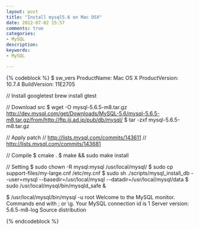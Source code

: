 ```yaml
---
layout: post
title: "Install mysql5.6 on Mac OSX"
date: 2012-07-02 15:57
comments: true
categories: 
- MySQL
description: 
keywords: 
- MySQL

---
```


{% codeblock %}
$ sw_vers
ProductName:    Mac OS X
ProductVersion: 10.7.4
BuildVersion:   11E2705

// Install googletest
brew install gtest

// Download src
$ wget -O mysql-5.6.5-m8.tar.gz http://dev.mysql.com/get/Downloads/MySQL-5.6/mysql-5.6.5-m8.tar.gz/from/http://ftp.iij.ad.jp/pub/db/mysql/
$ tar -zxf mysql-5.6.5-m8.tar.gz

// Apply patch
// http://lists.mysql.com/commits/143611
// http://lists.mysql.com/commits/143681

// Compile
$ cmake .
$ make && sudo make install

// Setting
$ sudo chown -R mysql:mysql /usr/local/mysql/
$ sudo cp support-files/my-large.cnf /etc/my.cnf
$ sudo sh ./scripts/mysql_install_db --user=mysql --basedir=/usr/local/mysql  --datadir=/usr/local/mysql/data
$ sudo /usr/local/mysql/bin/mysqld_safe &

$ /usr/local/mysql/bin/mysql -u root
Welcome to the MySQL monitor.  Commands end with ; or \g.
Your MySQL connection id is 1
Server version: 5.6.5-m8-log Source distribution

{% endcodeblock %}

